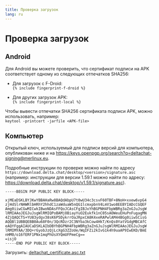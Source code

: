 ```yaml
---
title: Проверка загрузок
lang: ru
---
```


# Проверка загрузок

## Android

Для Android вы можете проверить, что сертификат подписи на APK соответствует одному из следующих отпечатков SHA256:  

* Для загрузок с F-Droid:  
  `{% include fingerprint-f-droid %}`

* Для других загрузок APK:  
  `{% include fingerprint-local %}`

Чтобы вывести отпечатки SHA256 сертификата подписи APK, можно использовать, например:  
`keytool -printcert -jarfile <APK-file>`

## Компьютер

Открытый ключ, используемый для подписи версий для компьютера, опубликован ниже и на <https://keys.openpgp.org/search?q=deltachat-signing@merlinux.eu>.

Подробные инструкции по проверке можно найти по адресу `https://download.delta.chat/desktop/<version>/signature.asc` (например: инструкции для версии 1.59.1 можно найти по адресу: <https://download.delta.chat/desktop/v1.59.1/signature.asc>).

```
-----BEGIN PGP PUBLIC KEY BLOCK-----

xjMEaDSKLBYJKwYBBAHaRw8BAQdAbpU7t0wU34c3csvF60TBF+8NoH+xxew6vpG4
zjHdSlrNHWRlbHRhY2hhdC1zaWduaW5nQG1lcmxpbnV4LmV1wo8EEBYIADcCGQEF
Amg0iiwCGwMICwkIBwoNDAsFFQoJCAsCFgIBJxYhBGPNH4FbpWBRg3aZnGJuJsgW
lRMIAAoJEGJuJsgWlRMIQPoBAMjOBiayYuO2Eukfk1nC05sAOWeuEHuPnFugagMN
4ZjQAQCTS+YU83ydgv38sK6P5DykrrOaJRpxCA8K4xeRAPwlAM44BGg0iiwSCisG
AQQBl1UBBQEBB0Au68F0n/3QcRDzr2C3NYba3kCow4HkT/KnQs0YatVGdgMBCAfC
eAQYFggAIAUCaDSKLAIbDBYhBGPNH4FbpWBRg3aZnGJuJsgWlRMIAAoJEGJuJsgW
lRMIMYAA/3DQ+rGyobJzQjLcXgG3ZZoUe/WqIFZi2kIvG1k4h9uaAP9IwEKD/BmE
nHM0/o16fERF1PNx1mqPhUsXYQmUFPmeCg==
=isjO
-----END PGP PUBLIC KEY BLOCK-----
```

Загрузить: [deltachat_certificate.asc.txt](../assets/deltachat_certificate.asc.txt)